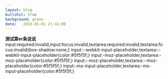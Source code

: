 ```yaml
---
layout: blog
bullshit: true
background: green
date:   2018-05-01 21:41:00
---
```


**测试第er条说说**
input:required:invalid,input:focus:invalid,textarea:required:invalid,textarea:focus:invalid{box-shadow:none;}
input::-webkit-input-placeholder,textarea::-webkit-input-placeholder{color:#5f5f5f;}
input:-moz-placeholder,textarea:-moz-placeholder{color:#5f5f5f;}
input::-moz-placeholder,textarea::-moz-placeholder{color:#5f5f5f;}
input:-ms-input-placeholder,textarea:-ms-input-placeholder{color:#5f5f5f;}
